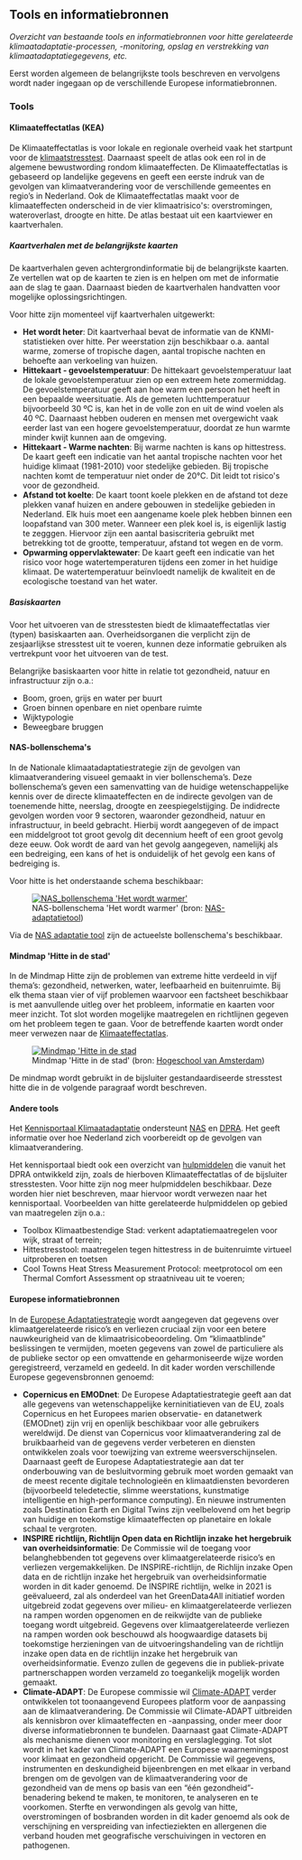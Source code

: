 ## Tools en informatiebronnen 
*Overzicht van bestaande tools en informatiebronnen voor hitte gerelateerde klimaatadaptatie-processen, -monitoring, opslag en verstrekking van klimaatadaptatiegegevens, etc.* 

Eerst worden algemeen de belangrijkste tools beschreven en vervolgens wordt nader ingegaan op de verschillende Europese informatiebronnen.

### Tools

#### Klimaateffectatlas (KEA)
De Klimaateffectatlas is voor lokale en regionale overheid vaak het startpunt voor de [klimaatstresstest](#klimaatstresstesten). Daarnaast speelt de atlas ook een rol in de algemene bewustwording rondom klimaateffecten. De Klimaateffectatlas is gebaseerd op landelijke gegevens en geeft een eerste indruk van de gevolgen van klimaatverandering voor de verschillende gemeentes en regio’s in Nederland. Ook de Klimaateffectatlas maakt voor de klimaateffecten onderscheid in de vier klimaatrisico's: overstromingen, wateroverlast, droogte en hitte. De atlas bestaat uit een kaartviewer en kaartverhalen. 

##### Kaartverhalen met de belangrijkste kaarten
De kaartverhalen geven achtergrondinformatie bij de belangrijkste kaarten. Ze vertellen wat op de kaarten te zien is en helpen om met de informatie aan de slag te gaan. Daarnaast bieden de kaartverhalen handvatten voor mogelijke oplossingsrichtingen. 

Voor hitte zijn momenteel vijf kaartverhalen uitgewerkt:
- **Het wordt heter**: Dit kaartverhaal bevat de informatie van de KNMI-statistieken over hitte. Per weerstation zijn beschikbaar o.a. aantal warme, zomerse of tropische dagen, aantal tropische nachten en behoefte aan verkoeling van huizen.
- **Hittekaart - gevoelstemperatuur**: De hittekaart gevoelstemperatuur laat de lokale gevoelstemperatuur zien op een extreem hete zomermiddag. De gevoelstemperatuur geeft aan hoe warm een persoon het heeft in een bepaalde weersituatie. Als de gemeten luchttemperatuur bijvoorbeeld 30 ºC is, kan het in de volle zon en uit de wind voelen als 40 ºC. Daarnaast hebben ouderen en mensen met overgewicht vaak eerder last van een hogere gevoelstemperatuur, doordat ze hun warmte minder kwijt kunnen aan de omgeving. 
- **Hittekaart - Warme nachten**: Bij warme nachten is kans op hittestress. De kaart geeft een indicatie van het aantal tropische nachten voor het huidige klimaat (1981-2010) voor stedelijke gebieden. Bij tropische nachten komt de temperatuur niet onder de 20°C. Dit leidt tot risico's voor de gezondheid.
- **Afstand tot koelte**: De kaart toont koele plekken en de afstand tot deze plekken vanaf huizen en andere gebouwen in stedelijke gebieden in Nederland. Elk huis moet een aangename koele plek hebben binnen een loopafstand van 300 meter. Wanneer een plek koel is, is eigenlijk lastig te zegggen. Hiervoor zijn een aantal basiscriteria gebruikt met betrekking tot de grootte, temperatuur, afstand tot wegen en de vorm. 
- **Opwarming oppervlaktewater**: De kaart geeft een indicatie van het risico voor hoge watertemperaturen tijdens een zomer in het huidige klimaat. De watertemperatuur beïnvloedt namelijk de kwaliteit en de ecologische toestand van het water.


##### Basiskaarten
Voor het uitvoeren van de stresstesten biedt de klimaateffectatlas vier (typen) basiskaarten aan. Overheidsorganen die verplicht zijn de zesjaarlijkse stresstest uit te voeren, kunnen deze informatie gebruiken als vertrekpunt voor het uitvoeren van de test.

Belangrijke basiskaarten voor hitte in relatie tot gezondheid, natuur en infrastructuur zijn o.a.:
- Boom, groen, grijs en water per buurt
- Groen binnen openbare en niet openbare ruimte
- Wijktypologie
- Beweegbare bruggen


#### NAS-bollenschema's
In de Nationale klimaatadaptatiestrategie zijn de gevolgen van klimaatverandering visueel gemaakt in vier bollenschema’s. Deze bollenschema’s geven een samenvatting van de huidige wetenschappelijke kennis over de directe klimaateffecten en de indirecte gevolgen van de toenemende hitte, neerslag, droogte en zeespiegelstijging. De indidrecte gevolgen worden voor 9 sectoren, waaronder gezondheid, natuur en infrastructuur, in beeld gebracht. Hierbij wordt aangegeven of de impact een middelgroot tot groot gevolg dit decennium heeft of een groot gevolg deze eeuw. Ook wordt de aard van het gevolg aangegeven, namelijkj als een bedreiging, een kans of het is onduidelijk of het gevolg een kans of bedreiging is.

Voor hitte is het onderstaande schema beschikbaar:

<figure>
   <a href="media/bollenschema_warmer_v18_c_up_11024_1.jpg" target="_blank">
      <img src="media/bollenschema_warmer_v18_c_up_11024_1.jpg" alt="NAS_bollenschema 'Het wordt warmer'">
   </a>
   <figcaption>NAS-bollenschema 'Het wordt warmer' (bron:
      <a href="https://nas-adaptatietool.nl/" target="_blank">NAS-adaptatietool</a>)
   </figcaption>
</figure>


Via de [NAS adaptatie tool](https://nas-adaptatietool.nl/) zijn de actueelste bollenschema's beschikbaar. 


#### Mindmap 'Hitte in de stad'
In de Mindmap Hitte zijn de problemen van extreme hitte verdeeld in vijf thema’s: gezondheid, netwerken, water, leefbaarheid en buitenruimte. Bij elk thema staan vier of vijf problemen waarvoor een factsheet beschikbaar is met aanvullende uitleg over het probleem, informatie en kaarten voor meer inzicht. Tot slot worden mogelijke maatregelen en richtlijnen gegeven om het probleem tegen te gaan. Voor de betreffende kaarten wordt onder meer verwezen naar de [Klimaateffectatlas](#klimaateffectatlas-kea).


<figure>
   <a href="media/mindmap_hitte_hoge_resolutie.png" target="_blank">
      <img src="media/mindmap_hitte_hoge_resolutie.png" alt="Mindmap 'Hitte in de stad">
   </a>
   <figcaption>Mindmap 'Hitte in de stad' (bron:
      <a href="https://www.hittebestendigestad.nl/mindmap/" target="_blank">Hogeschool van Amsterdam</a>)
   </figcaption>
</figure>

De mindmap wordt gebruikt in de bijsluiter gestandaardiseerde stresstest hitte die in de volgende paragraaf wordt beschreven.


#### Andere tools
Het [Kennisportaal Klimaatadaptatie](https://klimaatadaptatienederland.nl/) ondersteunt [NAS](#nationale-klimaatadaptatiestrategie-nas) en [DPRA](#deltaplan-ruimtelijke-adaptatie-dpra). Het geeft informatie over hoe Nederland zich voorbereidt op de gevolgen van klimaatverandering. 

Het kennisportaal biedt ook een overzicht van [hulpmiddelen](https://klimaatadaptatienederland.nl/hulpmiddelen/) die vanuit het DPRA ontwikkeld zijn, zoals de hierboven Klimaateffectatlas of de bijsluiter stresstesten. Voor hitte zijn nog meer hulpmiddelen beschikbaar. Deze worden hier niet beschreven, maar hiervoor wordt verwezen naar het kennisportaal. Voorbeelden van hitte gerelateerde hulpmiddelen op gebied van maatregelen zijn o.a.:
- Toolbox Klimaatbestendige Stad: verkent adaptatiemaatregelen voor wijk, straat of terrein;
- Hittestresstool: maatregelen tegen hittestress in de buitenruimte virtueel uitproberen en toetsen
- Cool Towns Heat Stress Measurement Protocol: meetprotocol om een Thermal Comfort Assessment op straatniveau uit te voeren;


#### Europese informatiebronnen
In de [Europese Adaptatiestrategie](#europese-adaptatiestrategie) wordt aangegeven dat gegevens over klimaatgerelateerde risico’s en verliezen cruciaal zijn voor een betere nauwkeurigheid van de klimaatrisicobeoordeling. Om “klimaatblinde” beslissingen te vermijden, moeten gegevens van zowel de particuliere als de publieke sector op een omvattende en geharmoniseerde wijze worden geregistreerd, verzameld en gedeeld. In dit kader worden verschillende Europese gegevensbronnen genoemd:
- **Copernicus en EMODnet**: De Europese Adaptatiestrategie geeft aan dat alle gegevens van wetenschappelijke kerninitiatieven van de EU, zoals Copernicus en het Europees marien observatie- en datanetwerk (EMODnet) zijn vrij en openlijk beschikbaar voor alle gebruikers wereldwijd. De dienst van Copernicus voor klimaatverandering zal de bruikbaarheid van de gegevens verder verbeteren en diensten ontwikkelen zoals voor toewijzing van extreme weersverschijnselen. Daarnaast geeft de Europese Adaptatiestrategie aan dat ter onderbouwing van de besluitvorming gebruik moet worden gemaakt van de meest recente digitale technologieën en klimaatdiensten bevorderen (bijvoorbeeld teledetectie, slimme weerstations, kunstmatige intelligentie en high-performance computing). En nieuwe instrumenten zoals Destination Earth en Digital Twins zijn veelbelovend om het begrip van huidige en toekomstige klimaateffecten op planetaire en lokale schaal te vergroten. 
- **INSPIRE richtlijn, Richtlijn Open data en Richtlijn inzake het hergebruik van overheidsinformatie**: De Commissie wil de toegang voor belanghebbenden tot gegevens over klimaatgerelateerde risico’s en verliezen vergemakkelijken. De INSPIRE-richtlijn, de Richlijn inzake Open data en de richtlijn inzake het hergebruik van overheidsinformatie worden in dit kader genoemd. De INSPIRE richtlijn, welke in 2021 is geëvalueerd, zal als onderdeel van het GreenData4All initiatief worden uitgebreid zodat gegevens over milieu- en klimaatgerelateerde verliezen na rampen worden opgenomen en de reikwijdte van de publieke toegang wordt uitgebreid. Gegevens over klimaatgerelateerde verliezen na rampen worden ook beschouwd als hoogwaardige datasets bij toekomstige herzieningen van de uitvoeringshandeling van de richtlijn inzake open data en de richtlijn inzake het hergebruik van overheidsinformatie. Evenzo zullen de gegevens die in publiek-private partnerschappen worden verzameld zo toegankelijk mogelijk worden gemaakt.
- **Climate-ADAPT**: De Europese commissie wil [Climate-ADAPT](https://climate-adapt.eea.europa.eu/) verder ontwikkelen tot toonaangevend Europees platform voor de aanpassing aan de klimaatverandering. De Commissie wil Climate-ADAPT uitbreiden als kennisbron over klimaateffecten en -aanpassing, onder meer door diverse informatiebronnen te bundelen. Daarnaast gaat Climate-ADAPT als mechanisme dienen voor monitoring en verslaglegging. Tot slot wordt in het kader van Climate-ADAPT een Europese waarnemingspost voor klimaat en gezondheid opgericht. De Commissie wil gegevens, instrumenten en deskundigheid bijeenbrengen en met elkaar in verband brengen om de gevolgen van de klimaatverandering voor de gezondheid van de mens op basis van een “één gezondheid”-benadering bekend te maken, te monitoren, te analyseren en te voorkomen. Sterfte en verwondingen als gevolg van hitte, overstromingen of bosbranden worden in dit kader genoemd als ook de verschijning en verspreiding van infectieziekten en allergenen die verband houden met geografische verschuivingen in vectoren en pathogenen. 
